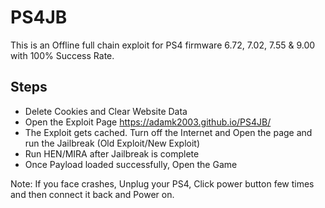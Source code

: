 # PS4JB

This is an Offline full chain exploit for PS4 firmware 6.72, 7.02, 7.55 & 9.00 with 100% Success Rate.

## Steps

* Delete Cookies and Clear Website Data
* Open the Exploit Page https://adamk2003.github.io/PS4JB/
* The Exploit gets cached. Turn off the Internet and Open the page and run the Jailbreak (Old Exploit/New Exploit)
* Run HEN/MIRA after Jailbreak is complete
* Once Payload loaded successfully, Open the Game

Note: If you face crashes, Unplug your PS4, Click power button few times and then connect it back and Power on.
